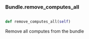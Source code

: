 ### Bundle.remove_computes_all

```py

def remove_computes_all(self)

```



Remove all computes from the bundle

